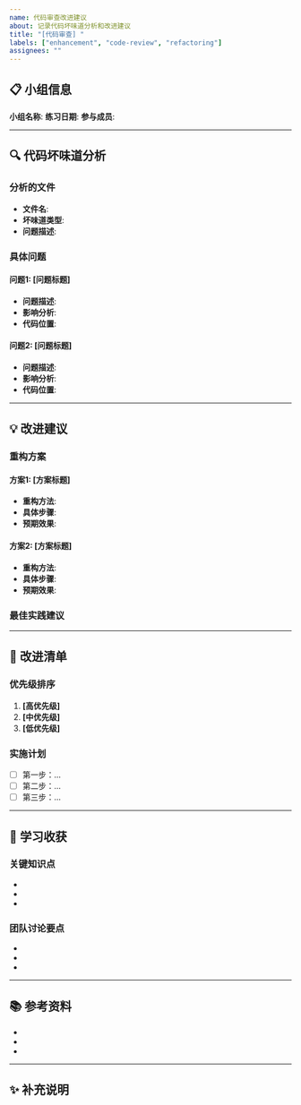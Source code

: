 ```yaml
---
name: 代码审查改进建议
about: 记录代码坏味道分析和改进建议
title: "[代码审查] "
labels: ["enhancement", "code-review", "refactoring"]
assignees: ""
---
```


## 📋 小组信息

**小组名称**: 
**练习日期**: 
**参与成员**: 

---

## 🔍 代码坏味道分析

### 分析的文件
- **文件名**: 
- **坏味道类型**: 
- **问题描述**: 

### 具体问题
<!-- 详细描述发现的代码问题 -->

#### 问题1: [问题标题]
- **问题描述**: 
- **影响分析**: 
- **代码位置**: 

#### 问题2: [问题标题]
- **问题描述**: 
- **影响分析**: 
- **代码位置**: 

---

## 💡 改进建议

### 重构方案
<!-- 描述具体的重构方法和步骤 -->

#### 方案1: [方案标题]
- **重构方法**: 
- **具体步骤**: 
- **预期效果**: 

#### 方案2: [方案标题]
- **重构方法**: 
- **具体步骤**: 
- **预期效果**: 

### 最佳实践建议
<!-- 提供相关的编程最佳实践 -->

---

## 📝 改进清单

### 优先级排序
1. **[高优先级]** 
2. **[中优先级]** 
3. **[低优先级]** 

### 实施计划
- [ ] 第一步：...
- [ ] 第二步：...
- [ ] 第三步：...

---

## 🎯 学习收获

### 关键知识点
- 
- 
- 

### 团队讨论要点
- 
- 
- 

---

## 📚 参考资料

<!-- 相关的文档、书籍、文章等 -->
- 
- 
- 

---

## ✨ 补充说明

<!-- 其他需要说明的内容 -->
